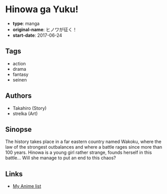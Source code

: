 # Hinowa ga Yuku!

-   **type**: manga
-   **original-name**: ヒノワが征く！
-   **start-date**: 2017-06-24

## Tags

-   action
-   drama
-   fantasy
-   seinen

## Authors

-   Takahiro (Story)
-   strelka (Art)

## Sinopse

The history takes place in a far eastern country named Wakoku, where the law of the strongest outbalances and where a battle rages since more than 100 years. Hinowa is a young girl rather strange, founds herself in this battle... Will she manage to put an end to this chaos?

## Links

-   [My Anime list](https://myanimelist.net/manga/105038/Hinowa_ga_Yuku)

